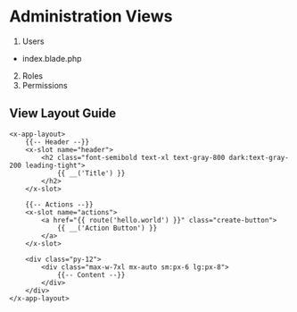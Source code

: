 # Administration Views

1. Users
 - index.blade.php
2. Roles
3. Permissions

## View Layout Guide

```blade
<x-app-layout>
    {{-- Header --}}
    <x-slot name="header">
        <h2 class="font-semibold text-xl text-gray-800 dark:text-gray-200 leading-tight">
            {{ __('Title') }}
        </h2>
    </x-slot>

    {{-- Actions --}}
    <x-slot name="actions">
        <a href="{{ route('hello.world') }}" class="create-button">
            {{ __('Action Button') }}
        </a>
    </x-slot>

    <div class="py-12">
        <div class="max-w-7xl mx-auto sm:px-6 lg:px-8">
            {{-- Content --}}
        </div>
    </div>
</x-app-layout>
```
